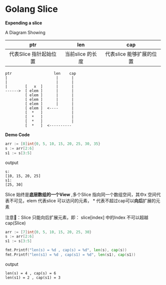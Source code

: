 # Golang Slice 

**Expending a slice**

A Diagram Showing


|  ptr  | len         |  cap  | 
|:-:|:-:|:-:|     
|  代表Slice 指针起始位置  | 当前slice 的长度         |  代表slice 能够扩展的位置  | 

    ptr                   len    cap
    |                      |      |
    |                      |      |
    |        [   x  ]      |      |
    ------>  [ elem ]      |      |
             [ elem ]      |      |
             [ elem ]      |      |
             [ elem ]      |      |
             [ elem ]  <----      | 
             [  *   ]             |
             [  *   ]             |
             [  *   ]             |
             [  *   ]  <----------      


**Demo Code**             

```go
arr := [8]int{0, 5, 10, 15, 20, 25, 30, 35}
s := arr[2:6]
s1 := s[3:5]
```

output
```
s:
[10, 15, 20, 25]
s1:
[25, 30]
```
Slice 始终是**底层数组的一个View** ,多个Slice 指向同一个数组空间，其中x 空间代表不可见，elem 代表slice 可以访问的元素， * 代表不超过cap可以**向后**扩展的元素

注意📢：Slice 只能向后扩展元素，即： slice[index] 中的Index 不可以超越 cap(Slice)

```go
arr := [7]int{0, 5, 10, 15, 20, 25, 30}
s := arr[2:6]
s1 := s[3:5]

fmt.Printf("len(s) = %d , cap(s) = %d", len(s), cap(s))
fmt.Printf("len(s1) = %d , cap(s1) = %d", len(s1), cap(s1))
```

output
```
len(s) = 4 , cap(s) = 6
len(s1) = 2 , cap(s1) = 3
```
